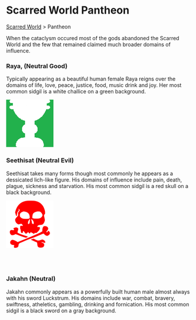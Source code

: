 # Scarred World Pantheon
[Scarred World](./scarred-world.md) > Pantheon

When the cataclysm occured most of the gods abandoned the Scarred World and the few that remained claimed much broader domains of influence.

### Raya, (Neutral Good)

Typically appearing as a beautiful human female Raya reigns over the domains of life, love, peace, justice, food, music drink and joy. Her most common sidgil is a white challice on a green background.

![](./chalice.png)

### Seethisat (Neutral Evil)

Seethisat takes many forms though most commonly he appears as a dessicated lich-like figure. His domains of influence include pain, death, plague, sickness and starvation. His most common sidgil is a red skull on a black background.

![](./red-skull.png)

<br><br>

### Jakahn (Neutral)
Jakahn commonly appears as a powerfully built human male almost always with his sword Luckstrum. His domains include war, combat, bravery, swiftness, atheletics, gambling, drinking and fornication. His most common sidgil is a black sword on a gray background.